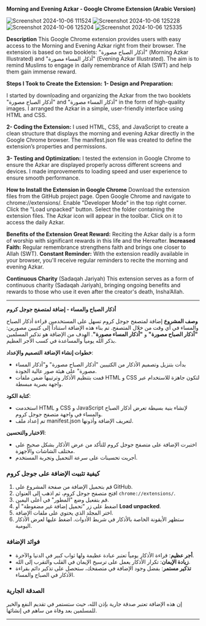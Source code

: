 **Morning and Evening Azkar - Google Chrome Extension (Arabic Version)**

![Screenshot 2024-10-06 111524](https://github.com/user-attachments/assets/96491590-325e-4936-81e2-a5c136072f82)
     ![Screenshot 2024-10-06 125228](https://github.com/user-attachments/assets/8b468dff-2150-4d68-8adb-e2b7f64864ea)
     ![Screenshot 2024-10-06 125204](https://github.com/user-attachments/assets/5103806d-8ae0-4f67-9a53-96078679245a)
     ![Screenshot 2024-10-06 125335](https://github.com/user-attachments/assets/8755e949-c2b1-49f2-8005-e9d040bd6c4a)
    
**Description**
This Google Chrome extension provides users with easy access to the Morning and Evening Azkar right from their browser. The extension is based on two booklets: "أذكار الصباح مصورة" (Morning Azkar Illustrated) and "أذكار المساء مصورة" (Evening Azkar Illustrated). The aim is to remind Muslims to engage in daily remembrance of Allah (SWT) and help them gain immense reward.

**Steps I Took to Create the Extension:**
**1- Design and Preparation:**

I started by downloading and organizing the Azkar from the two booklets "أذكار الصباح مصورة" and "أذكار المساء مصورة" in the form of high-quality images.
I arranged the Azkar in a simple, user-friendly interface using HTML and CSS.

**2-  Coding the Extension:**
I used HTML, CSS, and JavaScript to create a clean structure that displays the morning and evening Azkar directly in the Google Chrome browser.
The manifest.json file was created to define the extension’s properties and permissions.

**3-  Testing and Optimization:**
I tested the extension in Google Chrome to ensure the Azkar are displayed properly across different screens and devices.
I made improvements to loading speed and user experience to ensure smooth performance.

**How to Install the Extension in Google Chrome**
Download the extension files from the GitHub project page.
Open Google Chrome and navigate to chrome://extensions/.
Enable "Developer Mode" in the top right corner.
Click the "Load unpacked" button.
Select the folder containing the extension files.
The Azkar icon will appear in the toolbar. Click on it to access the daily Azkar.

**Benefits of the Extension**
**Great Reward:** Reciting the Azkar daily is a form of worship with significant rewards in this life and the Hereafter.
**Increased Faith:** Regular remembrance strengthens faith and brings one closer to Allah (SWT).
**Constant Reminder:** With the extension readily available in your browser, you'll receive regular reminders to recite the morning and evening Azkar.

**Continuous Charity** (Sadaqah Jariyah)
This extension serves as a form of continuous charity (Sadaqah Jariyah), bringing ongoing benefits and rewards to those who use it even after the creator's death, Insha’Allah.


---

 **أذكار الصباح والمساء - إضافة لمتصفح جوجل كروم**

 **وصف المشروع**
إضافة لمتصفح جوجل كروم تسهل على المستخدمين قراءة أذكار الصباح والمساء في أي وقت من خلال المتصفح. تم بناء هذه الإضافة استناداً إلى كتيبين مصورين: **"أذكار الصباح مصورة"** و **"أذكار المساء مصورة"**. الهدف من الإضافة هو تذكير المسلمين بذكر الله يومياً والمساعدة في كسب الأجر العظيم.

**خطوات إنشاء الإضافة**
 **التصميم والإعداد**: 
   - بدأت بتنزيل وتصميم الأذكار من الكتيبين "أذكار الصباح مصورة" و"أذكار المساء مصورة" على هيئة صور عالية الجودة.
   - قمت بتنظيم الأذكار وترتيبها ضمن ملفات HTML و CSS لتكون جاهزة للاستخدام عبر واجهة بصرية مبسطة.

 **كتابة الكود**: 
   - استخدمت HTML و CSS و JavaScript لإنشاء بنية بسيطة تعرض أذكار الصباح والمساء في واجهة متصفح جوجل كروم.
   - تم إعداد ملف manifest.json لتعريف الإضافة وأذونها.

 **الاختبار والتحسين**:
   - اختبرت الإضافة على متصفح جوجل كروم للتأكد من عرض الأذكار بشكل صحيح على مختلف الشاشات والأجهزة.
   - أجريت تحسينات على سرعة التحميل وتجربة المستخدم.

### كيفية تثبيت الإضافة على جوجل كروم
1. قم بتحميل الإضافة من صفحة المشروع على GitHub.
2. افتح متصفح جوجل كروم، ثم اذهب إلى العنوان `chrome://extensions/`.
3. قم بتفعيل وضع "المطور" في أعلى اليمين.
4. اضغط على زر "تحميل إضافة غير مضغوطة" أو **Load unpacked**.
5. اختر المجلد الذي يحتوي على ملفات الإضافة.
6. ستظهر الأيقونة الخاصة بالأذكار في شريط الأدوات. اضغط عليها لعرض الأذكار اليومية.

### فوائد الإضافة
- **أجر عظيم**: قراءة الأذكار يومياً تعتبر عبادة عظيمة ولها ثواب كبير في الدنيا والآخرة.
- **زيادة الإيمان**: تكرار الأذكار يعمل على ترسيخ الإيمان في القلب والتقرب إلى الله.
- **تذكير مستمر**: بفضل وجود الإضافة في متصفحك، ستحصل على تذكير دائم بقراءة الأذكار في الصباح والمساء.

### الصدقة الجارية
إن هذه الإضافة تعتبر صدقة جارية بإذن الله، حيث ستستمر في تقديم النفع والخير للمسلمين بعد وفاة من ساهم في إنشائها.

---

